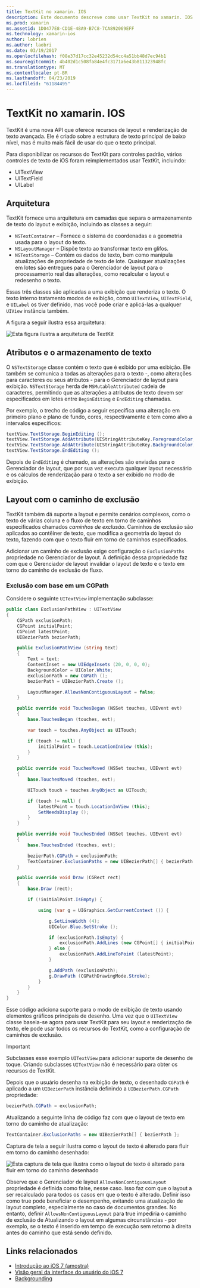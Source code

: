 ```yaml
---
title: TextKit no xamarin. IOS
description: Este documento descreve como usar TextKit no xamarin. IOS. TextKit fornece recursos de layout e renderização de texto avançada.
ms.prod: xamarin
ms.assetid: 1D0477E8-CD1E-48A9-B7C8-7CA892069EFF
ms.technology: xamarin-ios
author: lobrien
ms.author: laobri
ms.date: 03/19/2017
ms.openlocfilehash: f08e37d17cc32e45232d54cc4a51bb48d7ec94b1
ms.sourcegitcommit: 4b402d1c508fa84e4fc3171a6e43b811323948fc
ms.translationtype: MT
ms.contentlocale: pt-BR
ms.lasthandoff: 04/23/2019
ms.locfileid: "61184495"
---
```

# <a name="textkit-in-xamarinios"></a>TextKit no xamarin. IOS

TextKit é uma nova API que oferece recursos de layout e renderização de texto avançada. Ele é criado sobre a estrutura de texto principal de baixo nível, mas é muito mais fácil de usar do que o texto principal.

Para disponibilizar os recursos do TextKit para controles padrão, vários controles de texto de iOS foram reimplementados usar TextKit, incluindo:

-  UITextView
-  UITextField
-  UILabel

## <a name="architecture"></a>Arquitetura

TextKit fornece uma arquitetura em camadas que separa o armazenamento de texto do layout e exibição, incluindo as classes a seguir:

-  `NSTextContainer` – Fornece o sistema de coordenadas e a geometria usada para o layout do texto.
-  `NSLayoutManager` – Dispõe texto ao transformar texto em glifos. 
-  `NSTextStorage` – Contém os dados de texto, bem como manipula atualizações de propriedade de texto de lote. Quaisquer atualizações em lotes são entregues para o Gerenciador de layout para o processamento real das alterações, como recalcular o layout e redesenho o texto.


Essas três classes são aplicadas a uma exibição que renderiza o texto. O texto interno tratamento modos de exibição, como `UITextView`, `UITextField`, e `UILabel` os tiver definido, mas você pode criar e aplicá-las a qualquer `UIView` instância também.

A figura a seguir ilustra essa arquitetura:

 ![](textkit-images/textkitarch.png "Esta figura ilustra a arquitetura de TextKit")

## <a name="text-storage-and-attributes"></a>Atributos e o armazenamento de texto

O `NSTextStorage` classe contém o texto que é exibido por uma exibição. Ele também se comunica a todas as alterações para o texto -, como alterações para caracteres ou seus atributos - para o Gerenciador de layout para exibição. `NSTextStorage` herda de `MSMutableAttributed` cadeia de caracteres, permitindo que as alterações a atributos de texto devem ser especificados em lotes entre `BeginEditing` e `EndEditing` chamadas.

Por exemplo, o trecho de código a seguir especifica uma alteração em primeiro plano e plano de fundo, cores, respectivamente e tem como alvo a intervalos específicos:

```csharp
textView.TextStorage.BeginEditing ();
textView.TextStorage.AddAttribute(UIStringAttributeKey.ForegroundColor, UIColor.Green, new NSRange(200, 400));
textView.TextStorage.AddAttribute(UIStringAttributeKey.BackgroundColor, UIColor.Black, new NSRange(210, 300));
textView.TextStorage.EndEditing ();
```

Depois de `EndEditing` é chamado, as alterações são enviadas para o Gerenciador de layout, que por sua vez executa qualquer layout necessário e os cálculos de renderização para o texto a ser exibido no modo de exibição.

## <a name="layout-with-exclusion-path"></a>Layout com o caminho de exclusão

TextKit também dá suporte a layout e permite cenários complexos, como o texto de várias coluna e o fluxo de texto em torno de caminhos especificados chamados *caminhos de exclusão*. Caminhos de exclusão são aplicados ao contêiner de texto, que modifica a geometria do layout do texto, fazendo com que o texto fluir em torno de caminhos especificados.

Adicionar um caminho de exclusão exige configuração o `ExclusionPaths` propriedade no Gerenciador de layout. A definição dessa propriedade faz com que o Gerenciador de layout invalidar o layout de texto e o texto em torno do caminho de exclusão de fluxo.

### <a name="exclusion-based-on-a-cgpath"></a>Exclusão com base em um CGPath

Considere o seguinte `UITextView` implementação subclasse:

```csharp
public class ExclusionPathView : UITextView
{
    CGPath exclusionPath;
    CGPoint initialPoint;
    CGPoint latestPoint;
    UIBezierPath bezierPath;

    public ExclusionPathView (string text)
    {
        Text = text;
        ContentInset = new UIEdgeInsets (20, 0, 0, 0);
        BackgroundColor = UIColor.White;
        exclusionPath = new CGPath ();
        bezierPath = UIBezierPath.Create ();

        LayoutManager.AllowsNonContiguousLayout = false;
    }

    public override void TouchesBegan (NSSet touches, UIEvent evt)
    {
        base.TouchesBegan (touches, evt);

        var touch = touches.AnyObject as UITouch;

        if (touch != null) {
            initialPoint = touch.LocationInView (this);
        }
    }

    public override void TouchesMoved (NSSet touches, UIEvent evt)
    {
        base.TouchesMoved (touches, evt);

        UITouch touch = touches.AnyObject as UITouch;

        if (touch != null) {
            latestPoint = touch.LocationInView (this);
            SetNeedsDisplay ();
        }
    }

    public override void TouchesEnded (NSSet touches, UIEvent evt)
    {
        base.TouchesEnded (touches, evt);

        bezierPath.CGPath = exclusionPath;
        TextContainer.ExclusionPaths = new UIBezierPath[] { bezierPath };
    }

    public override void Draw (CGRect rect)
    {
        base.Draw (rect);

        if (!initialPoint.IsEmpty) {

            using (var g = UIGraphics.GetCurrentContext ()) {

                g.SetLineWidth (4);
                UIColor.Blue.SetStroke ();

                if (exclusionPath.IsEmpty) {
                    exclusionPath.AddLines (new CGPoint[] { initialPoint, latestPoint });
                } else {
                    exclusionPath.AddLineToPoint (latestPoint);
                }

                g.AddPath (exclusionPath);
                g.DrawPath (CGPathDrawingMode.Stroke);
            }
        }
    }
}
```

Esse código adiciona suporte para o modo de exibição de texto usando elementos gráficos principais de desenho. Uma vez que o `UITextView` classe baseia-se agora para usar TextKit para seu layout e renderização de texto, ele pode usar todos os recursos do TextKit, como a configuração de caminhos de exclusão.

> [!IMPORTANT]
> Subclasses esse exemplo `UITextView` para adicionar suporte de desenho de toque. Criando subclasses `UITextView` não é necessário para obter os recursos de TextKit.



Depois que o usuário desenha na exibição de texto, o desenhado `CGPath` é aplicado a um `UIBezierPath` instância definindo a `UIBezierPath.CGPath` propriedade:

```csharp
bezierPath.CGPath = exclusionPath;
```

Atualizando a seguinte linha de código faz com que o layout de texto em torno do caminho de atualização:

```csharp
TextContainer.ExclusionPaths = new UIBezierPath[] { bezierPath };
```

Captura de tela a seguir ilustra como o layout de texto é alterado para fluir em torno do caminho desenhado:

<!-- ![](textkit-images/exclusionpath1.png "This screenshot illustrates how the text layout changes to flow around the drawn path")--> 
![](textkit-images/exclusionpath2.png "Esta captura de tela que ilustra como o layout de texto é alterado para fluir em torno do caminho desenhado")

Observe que o Gerenciador de layout `AllowsNonContiguousLayout` propriedade é definida como false, nesse caso. Isso faz com que o layout a ser recalculado para todos os casos em que o texto é alterado. Definir isso como true pode beneficiar o desempenho, evitando uma atualização de layout completo, especialmente no caso de documentos grandes. No entanto, definir `AllowsNonContiguousLayout` para true impediria o caminho de exclusão de Atualizando o layout em algumas circunstâncias - por exemplo, se o texto é inserido em tempo de execução sem retorno à direita antes do caminho que está sendo definido.


## <a name="related-links"></a>Links relacionados

- [Introdução ao iOS 7 (amostra)](https://developer.xamarin.com/samples/monotouch/IntroToiOS7)
- [Visão geral da interface do usuário do iOS 7](~/ios/platform/introduction-to-ios7/ios7-ui.md)
- [Backgrounding](~/ios/app-fundamentals/backgrounding/index.md)

